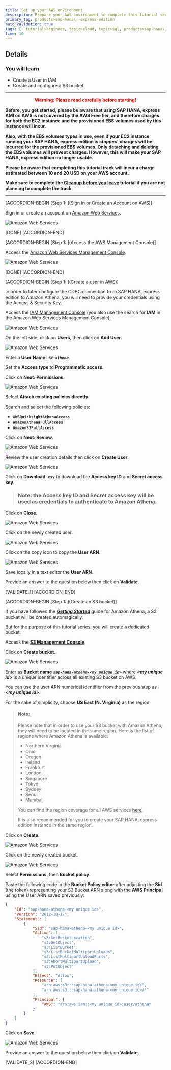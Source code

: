 ```yaml
---
title: Set up your AWS environment
description: Prepare your AWS environment to complete this tutorial series.
primary_tag: products>sap-hana\,-express-edition
auto_validation: true
tags: [  tutorial>beginner, topic>cloud, topic>sql, products>sap-hana\,-express-edition ]
time: 10
---
```


## Details
### You will learn  
  - Create a User in IAM
  - Create and configure a S3 bucket

---

<div align="center">
<b><span style="color:red;align:middle">Warning: Please read carefully before starting!</span></b>
</div>

**Before, you get started, please be aware that using SAP HANA, express AMI on AWS is not covered by the AWS Free tier, and therefore charges for both the EC2 instance and the provisioned EBS volumes used by this instance will incur.**

**Also, with the EBS volumes types in use, even if your EC2 instance running your SAP HANA, express edition is _stopped_, charges will be incurred for the provisioned EBS volumes. Only detaching and deleting the EBS volumes will prevent charges. However, this will make your  SAP HANA, express edition no longer usable.**

**Please be aware that completing this tutorial track will incur a charge estimated between 10 and 20 USD on your AWS account.**

**Make sure to complete the <a href="https://developers.sap.com/tutorials/hxe-aws-athena-07.html" target="&#95;blank">Cleanup before you leave</a> tutorial if you are not planning to complete the track.**

---

[ACCORDION-BEGIN [Step 1: ](Sign in or Create an Account on AWS)]

Sign in or create an account on <a href="https://aws.amazon.com" target="&#95;blank">Amazon Web Services</a>.

![Amazon Web Services](01.png)

[DONE]
[ACCORDION-END]

[ACCORDION-BEGIN [Step 1: ](Access the AWS Management Console)]

Access the <a href="https://console.aws.amazon.com/console" target="&#95;blank">Amazon Web Services Management Console</a>.

![Amazon Web Services](02.png)

[DONE]
[ACCORDION-END]

[ACCORDION-BEGIN [Step 1: ](Create a user in AWS)]

In order to later configure the ODBC connection from SAP HANA, express edition to Amazon Athena, you will need to provide your credentials using the Access & Security Key.

Access the <a href="https://console.aws.amazon.com/iam" target="&#95;blank">IAM Management Console</a> (you also use the search for **IAM** in the Amazon Web Services Management Console).

![Amazon Web Services](03-01.png)

On the left side, click on **Users**, then click on **Add User**.

![Amazon Web Services](03-02.png)

Enter a **User Name** like ***`athena`***.

Set the **Access type** to **Programmatic access**.

Click on **Next: Permissions**.

![Amazon Web Services](03-03.png)

Select **Attach existing policies directly**.

Search and select the following policies:

 - **`AWSQuicksightAthenaAccess`**
 - **`AmazonAthenaFullAccess`**
 - **`AmazonS3FullAccess`**

Click on **Next: Review**.

![Amazon Web Services](03-04.png)

Review the user creation details then click on **Create User**.

![Amazon Web Services](03-05.png)

Click on **Download .`csv`** to download the **Access key ID** and **Secret access key**.

> ### **Note:** the **Access key ID** and **Secret access key** will be used as credentials to authenticate to Amazon Athena.

Click on **Close**.

![Amazon Web Services](03-06.png)

Click on the newly created user.

![Amazon Web Services](03-07.png)

Click on the copy icon to copy the **User ARN**.

![Amazon Web Services](03-08.png)

Save locally in a text editor the **User ARN**.

Provide an answer to the question below then click on **Validate**.

[VALIDATE_1]
[ACCORDION-END]

[ACCORDION-BEGIN [Step 1: ](Create an S3 bucket)]

If you have followed the ***<a href="https://docs.aws.amazon.com/athena/latest/ug/getting-started.html" target="&#95;blank">Getting Started</a>*** guide for Amazon Athena, a S3 bucket will be created automagically.

But for the purpose of this tutorial series, you will create a dedicated bucket.

Access the **<a href="https://s3.console.aws.amazon.com/s3/home" target="&#95;blank">S3 Management Console</a>**.

Click on **Create bucket**.

![Amazon Web Services](04-01.png)

Enter as **Bucket name** ***`sap-hana-athena-<my unique id>`*** where ***&lt;my unique id&gt;*** is a unique identifier across all existing S3 bucket on AWS.

You can use the user ARN numerical identifier from the previous step as ***&lt;my unique id&gt;***.

For the sake of simplicity, choose **US East (N. Virginia)** as the region.

> #### **Note:**
> Please note that in order to use your S3 bucket with Amazon Athena, they will need to be located in the same region. Here is the list of regions where Amazon Athena is available:
>
>  - Northern Virginia
>  - Ohio
>  - Oregon
>  - Ireland
>  - Frankfurt
>  - London
>  - Singapore
>  - Tokyo
>  - Sydney
>  - Seoul
>  - Mumbai
>
>You can find the region coverage for all AWS services [here](https://aws.amazon.com/about-aws/global-infrastructure/regional-product-services).
>
>It is also recommended for you to create your SAP HANA, express edition instance in the same region.

Click on **Create**.

![Amazon Web Services](04-02.png)

Click on the newly created bucket.

![Amazon Web Services](04-03.png)

Select **Permissions**, then **Bucket policy**.

Paste the following code in the **Bucket Policy editor** after adjusting the **Sid** (the ***<my unique id>***  token) representing your S3 Bucket ARN along with the **AWS Principal** using the User ARN saved previously:

```json
{
    "Id": "sap-hana-athena-<my unique id>",
    "Version": "2012-10-17",
    "Statement": [
        {
            "Sid": "sap-hana-athena-<my unique id>",
            "Action": [
                "s3:GetBucketLocation",
                "s3:GetObject",
                "s3:ListBucket",
                "s3:ListBucketMultipartUploads",
                "s3:ListMultipartUploadParts",
                "s3:AbortMultipartUpload",
                "s3:PutObject"
            ],
            "Effect": "Allow",
            "Resource": [
                "arn:aws:s3:::sap-hana-athena-<my unique id>",
                "arn:aws:s3:::sap-hana-athena-<my unique id>/*"
            ],
            "Principal": {
                "AWS": "arn:aws:iam::<my unique id>:user/athena"
            }
        }
    ]
}
```

Click on **Save**.

![Amazon Web Services](04-04.png)

Provide an answer to the question below then click on **Validate**.

[VALIDATE_2]
[ACCORDION-END]
